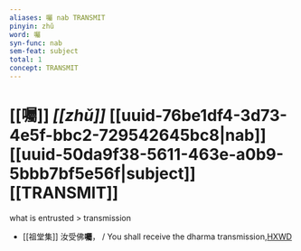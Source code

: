 ```yaml
---
aliases: 囑 nab TRANSMIT
pinyin: zhǔ
word: 囑
syn-func: nab
sem-feat: subject
total: 1
concept: TRANSMIT 
---
```

# [[囑]] *[[zhǔ]]*  [[uuid-76be1df4-3d73-4e5f-bbc2-729542645bc8|nab]] [[uuid-50da9f38-5611-463e-a0b9-5bbb7bf5e56f|subject]] [[TRANSMIT]]
what is entrusted > transmission
 - [[祖堂集]] 汝受佛**囑**， / You shall receive the dharma transmission,[HXWD](https://hxwd.org/textview.html?location=KR6q0002_Yan_001-1032a.18)